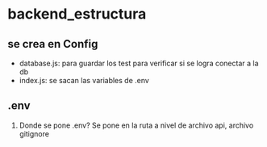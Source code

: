 # backend_estructura

## se crea en Config
- database.js: para guardar los test para verificar si se logra conectar a la db
- index.js: se sacan las variables de .env

## .env

1. Donde se pone .env?
Se pone en la ruta a nivel de archivo api, archivo gitignore

